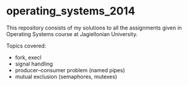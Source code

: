 # operating_systems_2014
This repository consists of my solutions to all the assignments given in Operating Systems course at Jagiellonian University.

Topics covered: 
* fork, execl
* signal handling
* producer–consumer problem (named pipes)
* mutual exclusion (semaphores, mutexes)
